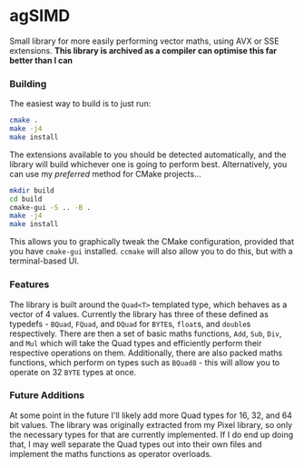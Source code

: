 # agSIMD
Small library for more easily performing vector maths, using AVX or SSE extensions.
**This library is archived as a compiler can optimise this far better than I can**

### Building
The easiest way to build is to just run:
```bash
cmake .
make -j4
make install
```

The extensions available to you should be detected automatically, and the library will build whichever one is going to perform best.
Alternatively, you can use my *preferred* method for CMake projects...
```bash
mkdir build
cd build
cmake-gui -S .. -B .
make -j4
make install
```
This allows you to graphically tweak the CMake configuration, provided that you have `cmake-gui` installed.  `ccmake` will also allow you to do this, but with a terminal-based UI.

### Features
The library is built around the `Quad<T>` templated type, which behaves as a vector of 4 values.  Currently the library has three of these defined as typedefs - `BQuad`, `FQuad`, and `DQuad` for `BYTE`s, `float`s, and `double`s respectively.
There are then a set of basic maths functions, `Add`, `Sub`, `Div`, and `Mul` which will take the Quad types and efficiently perform their respective operations on them.  Additionally, there are also packed maths functions, which perform on types such as `BQuad8` - this will allow you to operate on 32 `BYTE` types at once.

### Future Additions
At some point in the future I'll likely add more Quad types for 16, 32, and 64 bit values.  The library was originally extracted from my Pixel library, so only the necessary types for that are currently implemented.
If I do end up doing that, I may well separate the Quad types out into their own files and implement the maths functions as operator overloads.
